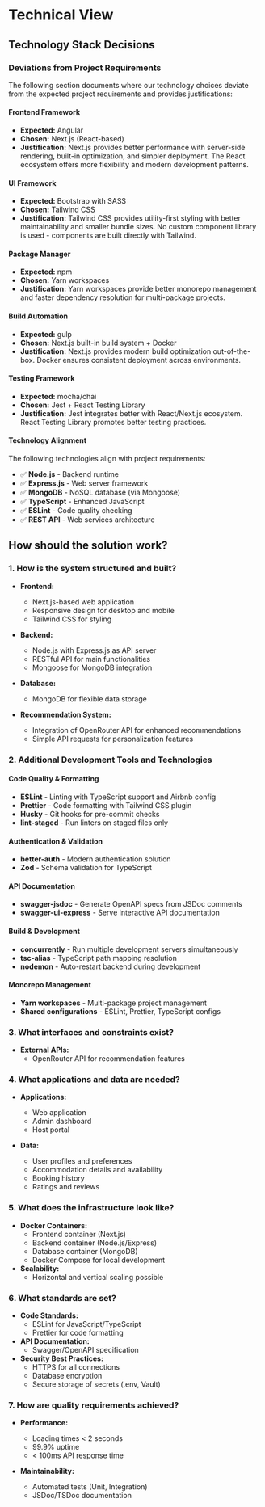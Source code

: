 # Technical View

## Technology Stack Decisions

### Deviations from Project Requirements

The following section documents where our technology choices deviate from the expected project requirements and provides justifications:

#### Frontend Framework

- **Expected:** Angular
- **Chosen:** Next.js (React-based)
- **Justification:** Next.js provides better performance with server-side rendering, built-in optimization, and simpler deployment. The React ecosystem offers more flexibility and modern development patterns.

#### UI Framework

- **Expected:** Bootstrap with SASS
- **Chosen:** Tailwind CSS
- **Justification:** Tailwind CSS provides utility-first styling with better maintainability and smaller bundle sizes. No custom component library is used - components are built directly with Tailwind.

#### Package Manager

- **Expected:** npm
- **Chosen:** Yarn workspaces
- **Justification:** Yarn workspaces provide better monorepo management and faster dependency resolution for multi-package projects.

#### Build Automation

- **Expected:** gulp
- **Chosen:** Next.js built-in build system + Docker
- **Justification:** Next.js provides modern build optimization out-of-the-box. Docker ensures consistent deployment across environments.

#### Testing Framework

- **Expected:** mocha/chai
- **Chosen:** Jest + React Testing Library
- **Justification:** Jest integrates better with React/Next.js ecosystem. React Testing Library promotes better testing practices.

#### Technology Alignment

The following technologies align with project requirements:

- ✅ **Node.js** - Backend runtime
- ✅ **Express.js** - Web server framework
- ✅ **MongoDB** - NoSQL database (via Mongoose)
- ✅ **TypeScript** - Enhanced JavaScript
- ✅ **ESLint** - Code quality checking
- ✅ **REST API** - Web services architecture

## How should the solution work?

### 1. How is the system structured and built?

- **Frontend:**

  - Next.js-based web application
  - Responsive design for desktop and mobile
  - Tailwind CSS for styling

- **Backend:**

  - Node.js with Express.js as API server
  - RESTful API for main functionalities
  - Mongoose for MongoDB integration

- **Database:**

  - MongoDB for flexible data storage

- **Recommendation System:**
  - Integration of OpenRouter API for enhanced recommendations
  - Simple API requests for personalization features

### 2. Additional Development Tools and Technologies

#### Code Quality & Formatting

- **ESLint** - Linting with TypeScript support and Airbnb config
- **Prettier** - Code formatting with Tailwind CSS plugin
- **Husky** - Git hooks for pre-commit checks
- **lint-staged** - Run linters on staged files only

#### Authentication & Validation

- **better-auth** - Modern authentication solution
- **Zod** - Schema validation for TypeScript

#### API Documentation

- **swagger-jsdoc** - Generate OpenAPI specs from JSDoc comments
- **swagger-ui-express** - Serve interactive API documentation

#### Build & Development

- **concurrently** - Run multiple development servers simultaneously
- **tsc-alias** - TypeScript path mapping resolution
- **nodemon** - Auto-restart backend during development

#### Monorepo Management

- **Yarn workspaces** - Multi-package project management
- **Shared configurations** - ESLint, Prettier, TypeScript configs

### 3. What interfaces and constraints exist?

- **External APIs:**
  - OpenRouter API for recommendation features

### 4. What applications and data are needed?

- **Applications:**

  - Web application
  - Admin dashboard
  - Host portal

- **Data:**
  - User profiles and preferences
  - Accommodation details and availability
  - Booking history
  - Ratings and reviews

### 5. What does the infrastructure look like?

- **Docker Containers:**
  - Frontend container (Next.js)
  - Backend container (Node.js/Express)
  - Database container (MongoDB)
  - Docker Compose for local development
- **Scalability:**
  - Horizontal and vertical scaling possible

### 6. What standards are set?

- **Code Standards:**
  - ESLint for JavaScript/TypeScript
  - Prettier for code formatting
- **API Documentation:**
  - Swagger/OpenAPI specification
- **Security Best Practices:**
  - HTTPS for all connections
  - Database encryption
  - Secure storage of secrets (.env, Vault)

### 7. How are quality requirements achieved?

- **Performance:**

  - Loading times < 2 seconds
  - 99.9% uptime
  - < 100ms API response time

- **Maintainability:**
  - Automated tests (Unit, Integration)
  - JSDoc/TSDoc documentation
